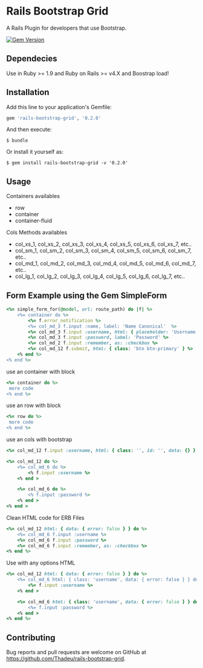 # Rails Bootstrap Grid

A Rails Plugin for developers that use Bootstrap.

[![Gem Version](https://badge.fury.io/rb/rails-bootstrap-grid.svg)](https://badge.fury.io/rb/rails-bootstrap-grid)

## Dependecies

Use in Ruby >= 1.9 and Ruby on Rails >= v4.X and Boostrap load!

## Installation

Add this line to your application's Gemfile:

```ruby
gem 'rails-bootstrap-grid', '0.2.0'
```

And then execute:

    $ bundle

Or install it yourself as:

    $ gem install rails-bootstrap-grid -v '0.2.0'

## Usage

Containers availables
* row
* container
* container-fluid

Cols Methods availables
* col_xs_1, col_xs_2, col_xs_3, col_xs_4, col_xs_5, col_xs_6, col_xs_7, etc.. 
* col_sm_1, col_sm_2, col_sm_3, col_sm_4, col_sm_5, col_sm_6, col_sm_7, etc.. 
* col_md_1, col_md_2, col_md_3, col_md_4, col_md_5, col_md_6, col_md_7, etc.. 
* col_lg_1, col_lg_2, col_lg_3, col_lg_4, col_lg_5, col_lg_6, col_lg_7, etc..

## Form Example using the Gem SimpleForm
```ruby
<%= simple_form_for(@model, url: route_path) do |f| %>
    <%= container do %>
        <%= f.error_notification %>
        <%= col_md_3 f.input :name, label: 'Name Canonical'  %>
        <%= col_md_3 f.input :username, html: { placeholder: 'Username' } %>
        <%= col_md_3 f.input :password, label: 'Password' %>
        <%= col_md_2 f.input :remember, as: :checkbox %>
        <%= col_md_12 f.submit, html: { class: 'btn btn-primary' } %>
    <% end %>
<% end %>
```

use an container with block

```ruby
<%= container do %>
 more code
<% end %>
```

use an row with block

```ruby
<%= row do %>
 more code
<% end %>
```

use an cols with bootstrap

```ruby
<%= col_md_12 f.input :username, html: { class: '', id: '', data: {} } %>
```

```ruby
<%= col_md_12 do %>
    <%= col_md_6 do %>
        <% f.input :username %>
    <% end >

    <%= col_md_6 do %>
        <% f.input :password %>
    <% end >
<% end >
```

Clean HTML code for ERB Files

```ruby
<%= col_md_12 html: { data: { error: false } } do %>
    <%= col_md_6 f.input :username %>
    <%= col_md_6 f.input :password %>
    <%= col_md_6 f.input :remember, as: :checkbox %>
<% end %>
```

Use with any options HTML

```ruby
<%= col_md_12 html: { data: { error: false } } do %>
    <%= col_md_6 html: { class: 'username', data: { error: false } } do %>
        <%= f.input :username %>
    <% end >

    <%= col_md_6 html: { class: 'username', data: { error: false } } do %>
        <%= f.input :password %>
    <% end >
<% end %>
```

## Contributing

Bug reports and pull requests are welcome on GitHub at https://github.com/Thadeu/rails-bootstrap-grid.

